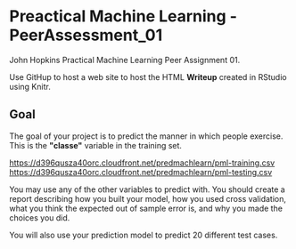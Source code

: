 Preactical Machine Learning -PeerAssessment_01
===========================

John Hopkins Practical Machine Learning Peer Assignment 01.

Use GitHup to host a web site to host the HTML <b>Writeup</b> created in RStudio using Knitr.

## Goal

The goal of your project is to predict the manner in which people exercise. 
This is the <b>"classe"</b> variable in the training set.

<a href="https://d396qusza40orc.cloudfront.net/predmachlearn/pml-training.csv">https://d396qusza40orc.cloudfront.net/predmachlearn/pml-training.csv</a> <br/>
<a href="https://d396qusza40orc.cloudfront.net/predmachlearn/pml-testing.csv">https://d396qusza40orc.cloudfront.net/predmachlearn/pml-testing.csv</a> <br/>

You may use any of the other variables to predict with. 
You should create a report describing how you built your model, 
how you used cross validation, what you think the expected out of sample error is, 
and why you made the choices you did.
<p/>
You will also use your prediction model to predict 20 different test cases. 
